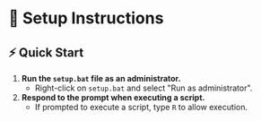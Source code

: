 # 🔧 Setup Instructions
## ⚡ Quick Start
1. **Run the `setup.bat` file as an administrator.**
    - Right-click on `setup.bat` and select "Run as administrator".
2. **Respond to the prompt when executing a script.**
    - If prompted to execute a script, type `R` to allow execution.
